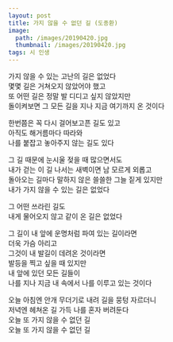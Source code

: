 ```yaml
---
layout: post
title: 가지 않을 수 없던 길 (도종환)
image:
  path: /images/20190420.jpg
  thumbnail: /images/20190420.jpg
tags: 시 인생
---
```


가지 않을 수 있는 고난의 길은 없었다   
몇몇 길은 거쳐오지 않았어야 했고   
또 어떤 길은 정말 발 디디고 싶지 않았지만   
돌이켜보면 그 모든 길을 지나 지금 여기까지 온 것이다 

한번쯤은 꼭 다시 걸어보고픈 길도 있고   
아직도 해거름마다 따라와   
나를 붙잡고 놓아주지 않는 길도 있다 

그 길 때문에 눈시울 젖을 때 많으면서도   
내가 걷는 이 길 나서는 새벽이면 남 모르게 외롭고   
돌아오는 길마다 말하지 않은 쓸쓸한 그늘 짙게 있지만   
내가 가지 않을 수 있는 길은 없었다 

그 어떤 쓰라린 길도   
내게 물어오지 않고 같이 온 길은 없었다

그 길이 내 앞에 운명처럼 파여 있는 길이라면   
더욱 가슴 아리고   
그것이 내 발길이 데려온 것이라면   
발등을 찍고 싶을 때 있지만   
내 앞에 있던 모든 길들이   
나를 지나 지금 내 속에서 나를 이루고 있는 것이다 

오늘 아침엔 안개 무더기로 내려 길을 뭉텅 자르더니   
저녁엔 헤쳐온 길 가득 나를 혼자 버려둔다   
오늘 또 가지 않을 수 없던 길   
오늘 또 가지 않을 수 없던 길
